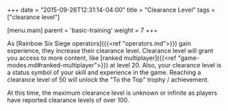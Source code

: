 +++
date = "2015-09-26T12:31:14-04:00"
title = "Clearance Level"
tags = ["clearance level"]

[menu.main]
  parent = 'basic-training'
  weight = 7
+++

As [Rainbow Six Siege operators]({{<ref "operators.md">}}) gain experience, they increase their clearance level. Clearance level will grant you access to more content, like [ranked multiplayer]({{<ref "game-modes.md#ranked-multiplayer">}}) at level 20. Also, your clearance level is a status symbol of your skill and experience in the game. Reaching a clearance level of 50 will unlock the "To the Top" trophy / achievement.

 At this time, the maximum clearance level is unknown or infinite as players have reported clearance levels of over 100.
